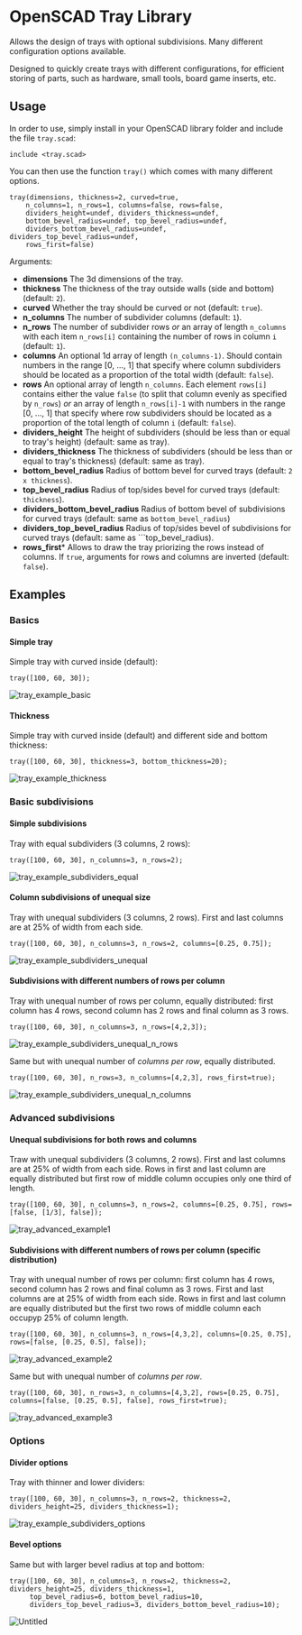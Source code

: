 # OpenSCAD Tray Library

Allows the design of trays with optional subdivisions. Many different configuration options available.

Designed to quickly create trays with different configurations, for efficient storing of parts, such as hardware, small tools, board game inserts, etc.

## Usage

In order to use, simply install in your OpenSCAD library folder and include the file ```tray.scad```:

```openscad
include <tray.scad>
```

You can then use the function ```tray()``` which comes with many different options.

```openscad
tray(dimensions, thickness=2, curved=true,
    n_columns=1, n_rows=1, columns=false, rows=false,
    dividers_height=undef, dividers_thickness=undef,
    bottom_bevel_radius=undef, top_bevel_radius=undef,
    dividers_bottom_bevel_radius=undef, dividers_top_bevel_radius=undef,
    rows_first=false)
```

Arguments:
* **dimensions** The 3d dimensions of the tray.
* **thickness** The thickness of the tray outside walls (side and bottom) (default: ```2```).
* **curved** Whether the tray should be curved or not (default: ```true```).
* **n_columns** The number of subdivider columns (default: ```1```).
* **n_rows** The number of subdivider rows *or* an array of length ```n_columns``` with each item ```n_rows[i]``` containing the number of rows in column ```i``` (default: ```1```).
* **columns** An optional 1d array of length ```(n_columns-1)```. Should contain numbers in the range [0, ..., 1] that specify where column subdividers should be located as a proportion of the total width (default: ```false```).
* **rows** An optional array of length ```n_columns```. Each element ```rows[i]``` contains either the value ```false``` (to split that column evenly as specified by ```n_rows```) *or* an array of length ```n_rows[i]-1``` with numbers in the range [0, ..., 1] that specify where row subdividers should be located as a proportion of the total length of column ```i``` (default: ```false```).
* **dividers_height** The height of subdividers (should be less than or equal to tray's height) (default: same as tray).
* **dividers_thickness** The thickness of subdividers (should be less than or equal to tray's thickness) (default: same as tray).
* **bottom_bevel_radius** Radius of bottom bevel for curved trays (default: ```2 x thickness```).
* **top_bevel_radius** Radius of top/sides bevel for curved trays (default: ```thickness```).
* **dividers_bottom_bevel_radius** Radius of bottom bevel of subdivisions for curved trays (default: same as ```bottom_bevel_radius```)
* **dividers_top_bevel_radius** Radius of top/sides bevel of subdivisions for curved trays (default: same as ```top_bevel_radius).
* **rows_first*** Allows to draw the tray priorizing the rows instead of columns. If ```true```, arguments for rows and columns are inverted (default: ```false```).


## Examples

### Basics

#### Simple tray

Simple tray with curved inside (default):
```openscad
tray([100, 60, 30]);
```
![tray_example_basic](https://user-images.githubusercontent.com/791244/151715318-17cfad2f-fbd2-43f9-9e35-d561f216f50a.png)

#### Thickness

Simple tray with curved inside (default) and different side and bottom thickness:
```openscad
tray([100, 60, 30], thickness=3, bottom_thickness=20);
```

![tray_example_thickness](https://user-images.githubusercontent.com/791244/159580106-61a44c22-0d6e-4b9a-8d1b-db496e837277.png)

### Basic subdivisions

#### Simple subdivisions

Tray with equal subdividers (3 columns, 2 rows):
```openscad
tray([100, 60, 30], n_columns=3, n_rows=2);
```

![tray_example_subdividers_equal](https://user-images.githubusercontent.com/791244/159578560-ce96ea43-26b2-4420-987e-1641d51ca921.png)

#### Column subdivisions of unequal size

Tray with unequal subdividers (3 columns, 2 rows). First and last columns are at 25% of width from each side.
```openscad
tray([100, 60, 30], n_columns=3, n_rows=2, columns=[0.25, 0.75]);
```
![tray_example_subdividers_unequal](https://user-images.githubusercontent.com/791244/151715333-58a6b24d-582c-48ac-9bda-a060da336190.png)

#### Subdivisions with different numbers of rows per column

Tray with unequal number of rows per column, equally distributed: first column has 4 rows, second column has 2 rows and final column as 3 rows.
```openscad
tray([100, 60, 30], n_columns=3, n_rows=[4,2,3]);
```
![tray_example_subdividers_unequal_n_rows](https://user-images.githubusercontent.com/791244/151715427-ec4976b6-a0dc-4d7f-ad88-d4f3d9f0723e.png)

Same but with unequal number of *columns per row*, equally distributed.
```openscad
tray([100, 60, 30], n_rows=3, n_columns=[4,2,3], rows_first=true);
```
![tray_example_subdividers_unequal_n_columns](https://user-images.githubusercontent.com/791244/151715872-2ad8439a-8d7c-4465-9b81-0d60bcc71f7b.png)


### Advanced subdivisions

#### Unequal subdivisions for both rows and columns

Traw with unequal subdividers (3 columns, 2 rows). First and last columns are at 25% of width from each side. Rows in first and last column are equally distributed but first row of middle column occupies only one third of length.
```openscad
tray([100, 60, 30], n_columns=3, n_rows=2, columns=[0.25, 0.75], rows=[false, [1/3], false]);
```
![tray_advanced_example1](https://user-images.githubusercontent.com/791244/151715600-0b6faa30-b02a-4b38-a1db-0b92f049dc8b.png)

#### Subdivisions with different numbers of rows per column (specific distribution)

Tray with unequal number of rows per column: first column has 4 rows, second column has 2 rows and final column as 3 rows. First and last columns are at 25% of width from each side. Rows in first and last column are equally distributed but the first two rows of middle column each occupyp 25% of column length.
```openscad
tray([100, 60, 30], n_columns=3, n_rows=[4,3,2], columns=[0.25, 0.75], rows=[false, [0.25, 0.5], false]);
```
![tray_advanced_example2](https://user-images.githubusercontent.com/791244/151715821-8bf5c8da-3543-458f-a0fe-f72d3c410ac2.png)

Same but with unequal number of *columns per row*.
```openscad
tray([100, 60, 30], n_rows=3, n_columns=[4,3,2], rows=[0.25, 0.75], columns=[false, [0.25, 0.5], false], rows_first=true);
```
![tray_advanced_example3](https://user-images.githubusercontent.com/791244/151715975-e99d159d-875f-447a-9a6f-d8190a8cc968.png)

### Options

#### Divider options

Tray with thinner and lower dividers:
```openscad
tray([100, 60, 30], n_columns=3, n_rows=2, thickness=2, dividers_height=25, dividers_thickness=1);
```

![tray_example_subdividers_options](https://user-images.githubusercontent.com/791244/159579496-b27120ed-e3df-499e-a711-695c3ac14bab.png)

#### Bevel options

Same but with larger bevel radius at top and bottom:
```openscad
tray([100, 60, 30], n_columns=3, n_rows=2, thickness=2, dividers_height=25, dividers_thickness=1,
     top_bevel_radius=6, bottom_bevel_radius=10, 
     dividers_top_bevel_radius=3, dividers_bottom_bevel_radius=10);
```

![Untitled](https://user-images.githubusercontent.com/791244/159581150-6eb42989-da9d-473d-839f-03c979309bc6.png)
